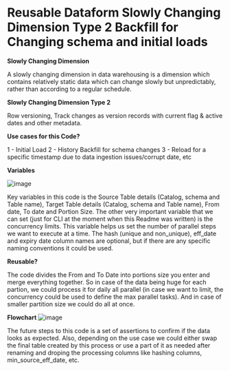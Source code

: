 # Reusable Dataform Slowly Changing Dimension Type 2 Backfill for Changing schema and initial loads

**Slowly Changing Dimension**

A slowly changing dimension in data warehousing is a dimension which contains relatively static data which can change slowly but unpredictably, rather than according to a regular schedule.

**Slowly Changing Dimension Type 2**

Row versioning, Track changes as version records with current flag & active dates and other metadata.

**Use cases for this Code?**

1 - Initial Load
2 - History Backfill for schema changes
3 - Reload for a specific timestamp due to data ingestion issues/corrupt date, etc

**Variables**

![image](https://user-images.githubusercontent.com/48508718/198387207-63a4135f-ead0-4549-8189-185c70953c21.png)

Key variables in this code is the Source Table details (Catalog, schema and Table name), Target Table details (Catalog, schema and Table name), From date, To date and Portion Size. The other very important variable that we can set (just for CLI at the moment when this Readme was written) is the concurrency limits. This variable helps us set the number of parallel steps we want to execute at a time. The hash (unique and non_unique), eff_date and expiry date column names are optional, but if there are any specific naming conventions it could be used.

**Reusable?**

The code divides the From and To Date into portions size you enter and merge everything together. So in case of the data being huge for each partion, we could process it for daily all parallel (in case we want to limit, the concurrency could be used to define the max parallel tasks). And in case of smaller partition size we could do all at once. 


**Flowchart** 
![image](https://user-images.githubusercontent.com/48508718/198382310-4d6e8ede-6e8d-4003-81e2-236b6bb10c60.png)

The future steps to this code is a set of assertions to confirm if the data looks as expected. Also, depending on the use case we could either swap the final table created by this process or use a part of it as needed after renaming and droping the processing columns like hashing columns, min_source_eff_date, etc.
